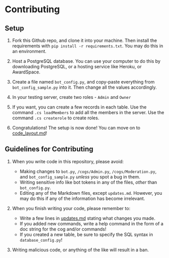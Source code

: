 # Contributing

## Setup
1. Fork this Github repo, and clone it into your machine. Then install the requirements with `pip install -r requirements.txt`. You may do this in an environment.

2. Host a PostgreSQL database. You can use your computer to do this by downloading PostgreSQL, or a hosting service like Heroku, or AwardSpace.

3. Create a file named `bot_config.py`, and copy-paste everything from `bot_config_sample.py` into it. Then change all the values accordingly.

4. In your testing server, create two roles - `Admin` and `Owner`

5. If you want, you can create a few records in each table. Use the command `.cs loadMembers` to add all the members in the server. Use the command `.cs createrole` to create roles.

6. Congratulations! The setup is now done! You can move on to [code_layout.md](.\code_layout.md)!

## Guidelines for Contributing
1. When you write code in this repository, please avoid:
	* Making changes to `bot.py`, `/cogs/Admin.py`, `/cogs/Moderation.py`, and `bot_config_sample.py` _unless_ you spot a bug in them.
	* Writing sensitive info like bot tokens in any of the files, _other_ than `bot_config.py`.
	* Editing any of the Markdown files, except `updates.md`. However, you may do this if any of the information has become irrelevant.

2. When you finish writing your code, please remember to:
	* Write a few lines in [updates.md](./updates.md) stating what changes you made.
	* If you added new commands, write a help command in the form of a doc string for the cog and/or commands!
	* If you created a new table, be sure to specify the SQL syntax in `database_config.py`!

3. Writing malicious code, or anything of the like will result in a ban.
